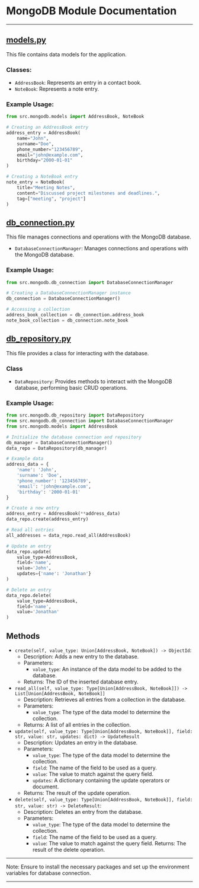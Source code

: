 # MongoDB Module Documentation

---

## [models.py](https://github.com/sebastianLedzianowski/grupProject3/blob/main/src/mongodb/models.py)

This file contains data models for the application.

### Classes:

- `AddressBook`: Represents an entry in a contact book.
- `NoteBook`: Represents a note entry.

### Example Usage:

```python
from src.mongodb.models import AddressBook, NoteBook

# Creating an AddressBook entry
address_entry = AddressBook(
    name="John",
    surname="Doe",
    phone_number="123456789",
    email="john@example.com",
    birthday="2000-01-01"
)

# Creating a NoteBook entry
note_entry = NoteBook(
    title="Meeting Notes",
    content="Discussed project milestones and deadlines.",
    tag=["meeting", "project"]
)
```
## [db_connection.py](https://github.com/sebastianLedzianowski/grupProject3/blob/main/src/mongodb/db_connection.py)

This file manages connections and operations with the MongoDB database.

- `DatabaseConnectionManager`: Manages connections and operations with the MongoDB database.

### Example Usage:

```python
from src.mongodb.db_connection import DatabaseConnectionManager

# Creating a DatabaseConnectionManager instance
db_connection = DatabaseConnectionManager()

# Accessing a collection
address_book_collection = db_connection.address_book
note_book_collection = db_connection.note_book
```

## [db_repository.py](https://github.com/sebastianLedzianowski/grupProject3/blob/main/src/mongodb/db_repository.py)

This file provides a class for interacting with the database.

### Class

- `DataRepository`: Provides methods to interact with the MongoDB database, performing basic CRUD operations.

### Example Usage:

```python
from src.mongodb.db_repository import DataRepository
from src.mongodb.db_connection import DatabaseConnectionManager
from src.mongodb.models import AddressBook

# Initialize the database connection and repository
db_manager = DatabaseConnectionManager()
data_repo = DataRepository(db_manager)

# Example data
address_data = {
    'name': 'John',
    'surname': 'Doe',
    'phone_number': '123456789',
    'email': 'john@example.com',
    'birthday': '2000-01-01'
}

# Create a new entry
address_entry = AddressBook(**address_data)
data_repo.create(address_entry)

# Read all entries
all_addresses = data_repo.read_all(AddressBook)

# Update an entry
data_repo.update(
    value_type=AddressBook,
    field='name',
    value='John',
    updates={'name': 'Jonathan'}
)

# Delete an entry
data_repo.delete(
    value_type=AddressBook,
    field='name',
    value='Jonathan'
)
```

## Methods

- `create(self, value_type: Union[AddressBook, NoteBook]) -> ObjectId`:
  - Description: Adds a new entry to the database.
  - Parameters:
    - `value_type`: An instance of the data model to be added to the database.
  - Returns: The ID of the inserted database entry.
- `read_all(self, value_type: Type[Union[AddressBook, NoteBook]]) -> List[Union[AddressBook, NoteBook]]`
  - Description: Retrieves all entries from a collection in the database.
  - Parameters:
    - `value_type`: The type of the data model to determine the collection.
  - Returns: A list of all entries in the collection.
- `update(self, value_type: Type[Union[AddressBook, NoteBook]], field: str, value: str, updates: dict) -> UpdateResult`
  - Description: Updates an entry in the database.
  - Parameters:
    - `value_type`: The type of the data model to determine the collection.
    - `field`: The name of the field to be used as a query.
    - `value`: The value to match against the query field.
    - `updates`: A dictionary containing the update operators or document.
  - Returns: The result of the update operation.
- `delete(self, value_type: Type[Union[AddressBook, NoteBook]], field: str, value: str) -> DeleteResult`:
  - Description: Deletes an entry from the database.
  - Parameters:
    - `value_type`: The type of the data model to determine the collection.
    - `field`: The name of the field to be used as a query.
    - `value`: The value to match against the query field.
  Returns: The result of the delete operation.

---

Note: Ensure to install the necessary packages and set up the environment variables for database connection.

---




